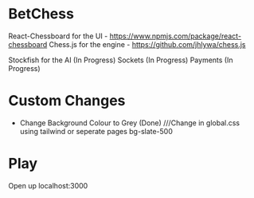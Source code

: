 # BetChess


React-Chessboard for the UI - https://www.npmjs.com/package/react-chessboard
Chess.js for the engine - https://github.com/jhlywa/chess.js

Stockfish for the AI (In Progress)
Sockets (In Progress)
Payments (In Progress)

# Custom Changes

- Change Background Colour to Grey (Done) ///Change in global.css using tailwind or seperate pages bg-slate-500

# Play

Open up localhost:3000

